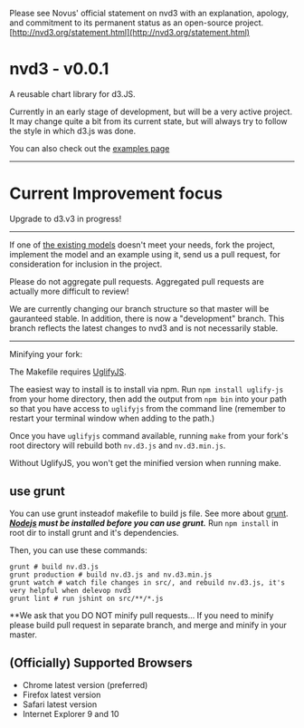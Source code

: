 Please see Novus' official statement on nvd3 with an explanation,
apology, and commitment to its permanent status as an open-source
project.
[http://nvd3.org/statement.html](http://nvd3.org/statement.html)

# nvd3 - v0.0.1

A reusable chart library for d3.JS.

Currently in an early stage of development, but will be a very active project.  It may change quite a bit from its current state, but will always try to follow the style in which d3.js was done.

You can also check out the [examples page](http://nvd3.org/ghpages/examples.html)

---

# Current Improvement focus

Upgrade to d3.v3 in progress!

---

If one of [the existing models](https://github.com/novus/nvd3/tree/master/src/models) doesn't meet your needs, fork the project, implement the model and an example using it, send us a pull request, for consideration for inclusion in the project.

Please do not aggregate pull requests. Aggregated pull requests are actually more difficult to review!

We are currently changing our branch structure so that master will be gauranteed stable. In addition, there is now a "development" branch. This branch reflects the latest changes to nvd3 and is not necessarily stable.

---

Minifying your fork:

The Makefile requires [UglifyJS](https://github.com/mishoo/UglifyJS).

The easiest way to install is to install via npm. Run `npm install
uglify-js` from your home directory, then add the output from `npm bin`
into your path so that you have access to `uglifyjs` from the command
line (remember to restart your terminal window when adding to the path.)

Once you have `uglifyjs` command available, running `make` from your
fork's root directory will rebuild both `nv.d3.js` and `nv.d3.min.js`.

Without UglifyJS, you won't get the minified version when running make.

## use grunt

You can use grunt insteadof makefile to build js file. See more about [grunt](http://gruntjs.com/).
***[Nodejs](http://nodejs.org/) must be installed before you can use grunt.***
Run `npm install` in root dir to install grunt and it's dependencies.

Then, you can use these commands:

    grunt # build nv.d3.js
    grunt production # build nv.d3.js and nv.d3.min.js
    grunt watch # watch file changes in src/, and rebuild nv.d3.js, it's very helpful when delevop nvd3
    grunt lint # run jshint on src/**/*.js

**We ask that you DO NOT minify pull requests... 
If you need to minify please build pull request in separate branch, and
merge and minify in your master.

## (Officially) Supported Browsers

* Chrome latest version (preferred)
* Firefox latest version
* Safari latest version
* Internet Explorer 9 and 10
